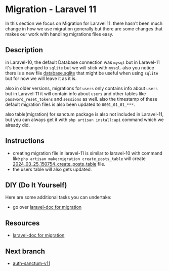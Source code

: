 # Migration - Laravel 11

In this section we focus on Migration for Laravel 11. there hasn't been much change in how we use migration generally but there are some changes that makes our work with handling migrations files easy.

## Description

in Laravel-10, the default Database connection was `mysql` but in Laravel-11 it's been changed to `sqlite` but we will stick with `mysql`. also you notice there is a new file [database.sqlite](database/database.sqlite) that might be useful when using `sqlite` but for now we will leave it as it is.

also in older versions, migrations for `users` only contains info about `users` but in Laravel-11 it will contain info about `users` and other tables like `password_reset_tokens` and `sessions` as well. also the timestamp of these default migration files is also been updated to `0001_01_01_***`.

also table(migration) for sanctum package is also not included in Laravel-11, but you can always get it with `php artisan install:api` command which we already did.

## Instructions

- creating migration file in laravel-11 is similar to laravel-10 with command like `php artisan make:migration create_posts_table` will create [2024_03_25_150754_create_posts_table](database/migrations/2024_03_25_150754_create_posts_table.php) file.
- the users table will also gets updated.

## DIY (Do It Yourself)

Here are some additional tasks you can undertake:

- go over [laravel-doc for migration](https://laravel.com/docs/11.x/migrations#introduction)

## Resources

- [laravel-doc for migration](https://laravel.com/docs/11.x/migrations#introduction)

## Next branch
 - [auth-sanctum-v11](https://github.com/mazimez/laravel-hands-on/tree/auth-sanctum-v11)
